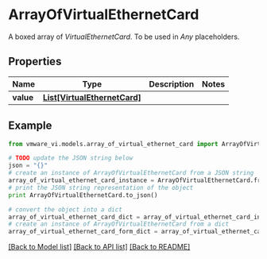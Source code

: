 # ArrayOfVirtualEthernetCard

A boxed array of *VirtualEthernetCard*. To be used in *Any* placeholders. 

## Properties
Name | Type | Description | Notes
------------ | ------------- | ------------- | -------------
**value** | [**List[VirtualEthernetCard]**](VirtualEthernetCard.md) |  | 

## Example

```python
from vmware_vi.models.array_of_virtual_ethernet_card import ArrayOfVirtualEthernetCard

# TODO update the JSON string below
json = "{}"
# create an instance of ArrayOfVirtualEthernetCard from a JSON string
array_of_virtual_ethernet_card_instance = ArrayOfVirtualEthernetCard.from_json(json)
# print the JSON string representation of the object
print ArrayOfVirtualEthernetCard.to_json()

# convert the object into a dict
array_of_virtual_ethernet_card_dict = array_of_virtual_ethernet_card_instance.to_dict()
# create an instance of ArrayOfVirtualEthernetCard from a dict
array_of_virtual_ethernet_card_form_dict = array_of_virtual_ethernet_card.from_dict(array_of_virtual_ethernet_card_dict)
```
[[Back to Model list]](../README.md#documentation-for-models) [[Back to API list]](../README.md#documentation-for-api-endpoints) [[Back to README]](../README.md)


